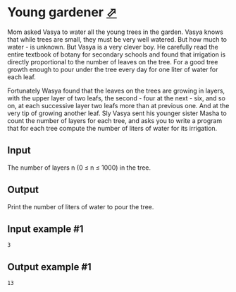 # Young gardener [⬀](https://www.e-olymp.com/en/contests/9508/problems/83311)

Mom asked Vasya to water all the young trees in the garden. Vasya knows that while trees are small, they must be very well watered. But how much to water - is unknown. But Vasya is a very clever boy. He carefully read the entire textbook of botany for secondary schools and found that irrigation is directly proportional to the number of leaves on the tree. For a good tree growth enough to pour under the tree every day for one liter of water for each leaf.

Fortunately Wasya found that the leaves on the trees are growing in layers, with the upper layer of two leafs, the second - four at the next - six, and so on, at each successive layer two leafs more than at previous one. And at the very tip of growing another leaf. Sly Vasya sent his younger sister Masha to count the number of layers for each tree, and asks you to write a program that for each tree compute the number of liters of water for its irrigation.

## Input
The number of layers n (0 ≤ n ≤ 1000) in the tree.

## Output
Print the number of liters of water to pour the tree.

## Input example #1
```
3
```

## Output example #1
```
13
```
